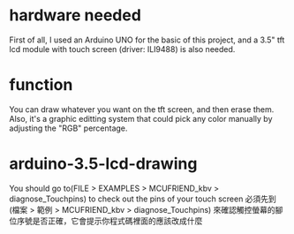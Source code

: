 # hardware needed
First of all, I used an Arduino UNO for the basic of this project, and a 3.5" tft lcd module with touch screen (driver: ILI9488) is also needed.
# function
You can draw whatever you want on the tft screen, and then erase them. Also, it's a graphic editting system that could pick any color manually by adjusting the "RGB" percentage.
# arduino-3.5-lcd-drawing
You should go to(FILE > EXAMPLES > MCUFRIEND_kbv > diagnose_Touchpins) to check out the pins of your touch screen
必須先到 (檔案 > 範例 > MCUFRIEND_kbv > diagnose_Touchpins) 來確認觸控螢幕的腳位序號是否正確，它會提示你程式碼裡面的應該改成什麼
